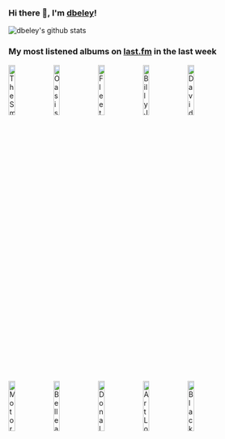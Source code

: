 ### Hi there 👋, I'm [dbeley](https://dbeley.ovh/en)!

![dbeley's github stats](https://github-readme-stats.vercel.app/api?username=dbeley)

### My most listened albums on [last.fm](https://www.last.fm/user/d_beley) in the last week

[<img src='https://lastfm.freetls.fastly.net/i/u/300x300/2a453e940a8945b4c5b2766f76ece94a.jpg' width='16%' height='16%' alt='The Smashing Pumpkins - Mellon Collie and the Infinite Sadness (Deluxe Edition)'>](https://www.last.fm/music/the%2bsmashing%2bpumpkins/mellon%2bcollie%2band%2bthe%2binfinite%2bsadness%2b%2528deluxe%2bedition%2529)&nbsp;
[<img src='https://lastfm.freetls.fastly.net/i/u/300x300/a86cec3d7bf93873dafd7146272820e6.jpg' width='16%' height='16%' alt='Oasis - (Whats The Story) Morning Glory? (Deluxe Remastered Edition)'>](https://www.last.fm/music/oasis/%2528what%2527s%2bthe%2bstory%2529%2bmorning%2bglory%253f%2b%2528deluxe%2bremastered%2bedition%2529)&nbsp;
[<img src='https://lastfm.freetls.fastly.net/i/u/300x300/0b4716b42466ffa893ad3e3ab824318b.png' width='16%' height='16%' alt='Fleetwood Mac - Rumours'>](https://www.last.fm/music/fleetwood%2bmac/rumours)&nbsp;
[<img src='https://lastfm.freetls.fastly.net/i/u/300x300/c4df4ae3b4c04237ad0dc41b3032e2bf.png' width='16%' height='16%' alt='Billy Joel - Glass Houses'>](https://www.last.fm/music/billy%2bjoel/glass%2bhouses)&nbsp;
[<img src='https://lastfm.freetls.fastly.net/i/u/300x300/622b452e302e470a132a71be9607ed6b.jpg' width='16%' height='16%' alt='David Bowie - Lodger'>](https://www.last.fm/music/david%2bbowie/lodger)&nbsp;
<br>
[<img src='https://lastfm.freetls.fastly.net/i/u/300x300/7bf96e4624c49086b8d4e38374a11d20.jpg' width='16%' height='16%' alt='Motorpsycho - Blissard'>](https://www.last.fm/music/motorpsycho/blissard)&nbsp;
[<img src='https://lastfm.freetls.fastly.net/i/u/300x300/019d6208698e4bf6cb1b089b8dfb4c89.png' width='16%' height='16%' alt='Belle and Sebastian - Tigermilk'>](https://www.last.fm/music/belle%2band%2bsebastian/tigermilk)&nbsp;
[<img src='https://lastfm.freetls.fastly.net/i/u/300x300/820b2e185f074eb5ce134e9f177bbe31.png' width='16%' height='16%' alt='Donald Fagen - Kamakiriad'>](https://www.last.fm/music/donald%2bfagen/kamakiriad)&nbsp;
[<img src='https://lastfm.freetls.fastly.net/i/u/300x300/7915c15715bece6f079e9bd6b6636bbc.jpg' width='16%' height='16%' alt='Art Lown - Piper Oz the Hound'>](https://www.last.fm/music/art%2blown/piper%2boz%2bthe%2bhound)&nbsp;
[<img src='https://lastfm.freetls.fastly.net/i/u/300x300/9420a8d789d7bd01021f6c47b09f7850.jpg' width='16%' height='16%' alt='Black Market Karma - The Technicolour Liquid Audio Machine'>](https://www.last.fm/music/black%2bmarket%2bkarma/the%2btechnicolour%2bliquid%2baudio%2bmachine)&nbsp;
<br>
